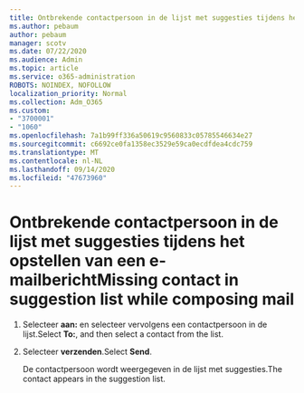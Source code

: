 ```yaml
---
title: Ontbrekende contactpersoon in de lijst met suggesties tijdens het opstellen van een e-mailbericht
ms.author: pebaum
author: pebaum
manager: scotv
ms.date: 07/22/2020
ms.audience: Admin
ms.topic: article
ms.service: o365-administration
ROBOTS: NOINDEX, NOFOLLOW
localization_priority: Normal
ms.collection: Adm_O365
ms.custom:
- "3700001"
- "1060"
ms.openlocfilehash: 7a1b99ff336a50619c9560833c05785546634e27
ms.sourcegitcommit: c6692ce0fa1358ec3529e59ca0ecdfdea4cdc759
ms.translationtype: MT
ms.contentlocale: nl-NL
ms.lasthandoff: 09/14/2020
ms.locfileid: "47673960"
---
```

# <a name="missing-contact-in-suggestion-list-while-composing-mail"></a><span data-ttu-id="f4935-102">Ontbrekende contactpersoon in de lijst met suggesties tijdens het opstellen van een e-mailbericht</span><span class="sxs-lookup"><span data-stu-id="f4935-102">Missing contact in suggestion list while composing mail</span></span>

1. <span data-ttu-id="f4935-103">Selecteer **aan:** en selecteer vervolgens een contactpersoon in de lijst.</span><span class="sxs-lookup"><span data-stu-id="f4935-103">Select **To:**, and then select a contact from the list.</span></span>
2. <span data-ttu-id="f4935-104">Selecteer **verzenden**.</span><span class="sxs-lookup"><span data-stu-id="f4935-104">Select **Send**.</span></span>

    <span data-ttu-id="f4935-105">De contactpersoon wordt weergegeven in de lijst met suggesties.</span><span class="sxs-lookup"><span data-stu-id="f4935-105">The contact appears in the suggestion list.</span></span>
